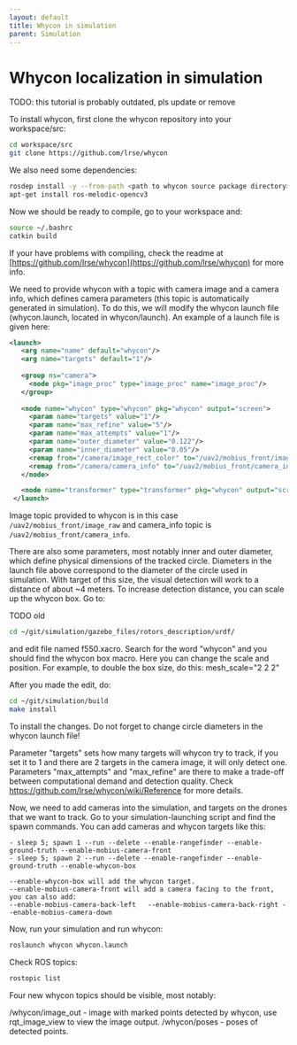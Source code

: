 ```yaml
---
layout: default
title: Whycon in simulation
parent: Simulation
---
```


# Whycon localization in simulation

TODO: this tutorial is probably outdated, pls update or remove

To install whycon, first clone the whycon repository into your workspace/src:

```bash
cd workspace/src
git clone https://github.com/lrse/whycon
```

We also need some dependencies:

```bash
rosdep install -y --from-path <path to whycon source package directory>
apt-get install ros-melodic-opencv3
```

Now we should be ready to compile, go to your workspace and:

```bash
source ~/.bashrc
catkin build
```

If your have problems with compiling, check the readme at [https://github.com/lrse/whycon](https://github.com/lrse/whycon) for more info.

We need to provide whycon with a topic with camera image and a camera info, which defines camera parameters (this topic is automatically generated in simulation).
To do this, we will modify the whycon launch file (whycon.launch, located in whycon/launch).
An example of a launch file is given here:

```xml
<launch>
   <arg name="name" default="whycon"/>
   <arg name="targets" default="1"/>
 
   <group ns="camera">
     <node pkg="image_proc" type="image_proc" name="image_proc"/>
   </group>
 
   <node name="whycon" type="whycon" pkg="whycon" output="screen">
     <param name="targets" value="1"/> 
     <param name="max_refine" value="5"/>
     <param name="max_attempts" value="1"/>
     <param name="outer_diameter" value="0.122"/>
     <param name="inner_diameter" value="0.05"/>
     <remap from="/camera/image_rect_color" to="/uav2/mobius_front/image_raw"/>
     <remap from="/camera/camera_info" to="/uav2/mobius_front/camera_info"/>
   </node>

   <node name="transformer" type="transformer" pkg="whycon" output="screen"/>
 </launch>
```

Image topic provided to whycon is in this case `/uav2/mobius_front/image_raw` and camera_info topic is `/uav2/mobius_front/camera_info`.

There are also some parameters, most notably inner and outer diameter, which define physical dimensions of the tracked circle.
Diameters in the launch file above correspond to the diameter of the circle used in simulation.
With target of this size, the visual detection will work to a distance of about ~4 meters.
To increase detection distance, you can scale up the whycon box.
Go to:

TODO old
```bash
cd ~/git/simulation/gazebo_files/rotors_description/urdf/
```
and edit file named f550.xacro. Search for the word "whycon" and you should find the whycon box macro. Here you can change the scale and position. For example, to double the box size, do this: mesh_scale="2 2 2"

After you made the edit, do:

```bash
cd ~/git/simulation/build
make install
```

To install the changes. Do not forget to change circle diameters in the whycon launch file!

Parameter "targets" sets how many targets will whycon try to track, if you set it to 1 and there are 2 targets in the camera image, it will only detect one. Parameters "max_attempts" and "max_refine" are there to make a trade-off between computational demand and detection quality. Check https://github.com/lrse/whycon/wiki/Reference for more details.

Now, we need to add cameras into the simulation, and targets on the drones that we want to track. Go to your simulation-launching script and find the spawn commands. You can add cameras and whycon targets like this:

```
- sleep 5; spawn 1 --run --delete --enable-rangefinder --enable-ground-truth --enable-mobius-camera-front
- sleep 5; spawn 2 --run --delete --enable-rangefinder --enable-ground-truth --enable-whycon-box
```

```
--enable-whycon-box will add the whycon target.
--enable-mobius-camera-front will add a camera facing to the front, you can also add:
--enable-mobius-camera-back-left   --enable-mobius-camera-back-right --enable-mobius-camera-down
```

Now, run your simulation and run whycon:

```bash
roslaunch whycon whycon.launch
```

Check ROS topics:

```bash
rostopic list
```

Four new whycon topics should be visible, most notably:

/whycon/image_out - image with marked points detected by whycon, use rqt_image_view to view the image output.
/whycon/poses - poses of detected points.
